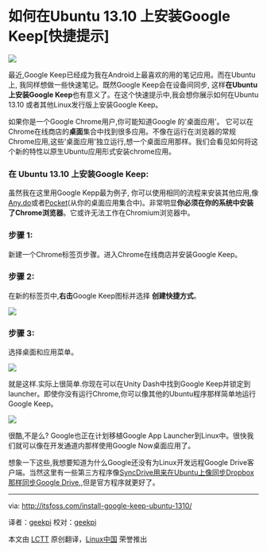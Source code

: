 如何在Ubuntu 13.10 上安装Google Keep[快捷提示]
================================================================================
![](http://itsfoss.com/wp-content/uploads/2014/02/Google-keep-logo.jpg)

最近,Google Keep已经成为我在Android上最喜欢的用的笔记应用。而在Ubuntu上, 我同样想做一些快速笔记。既然Google Keep会在设备间同步, 这样**在Ubuntu上安装Google Keep**也有意义了。在这个快速提示中,我会想你展示如何在Ubuntu 13.10 或者其他Linux发行版上安装Google Keep。

如果你是一个Google Chrome用户,你可能知道Google 的'桌面应用'。 它可以在Chrome在线商店的**桌面**集合中找到很多应用。不像在运行在浏览器的常规Chrome应用,这些'桌面应用'独立运行,想一个桌面应用那样。我们会看见如何将这个新的特性以原生Ubuntu应用形式安装chrome应用。

### 在 Ubuntu 13.10 上安装Google Keep: ###

虽然我在这里用Google Kepp最为例子, 你可以使用相同的流程来安装其他应用,像[Any.do][1]或者[Pocket][2](从你的桌面应用集合中)。非常明显**你必须在你的系统中安装了Chrome浏览器**。它或许无法工作在Chromium浏览器中。

### 步骤 1: ###

新建一个Chrome标签页步骤。进入Chrome在线商店并安装Google Keep。

### 步骤 2: ###

在新的标签页中,**右击**Google Keep图标并选择 **创建快捷方式**。

![](http://itsfoss.com/wp-content/uploads/2014/02/Install_Google_keep_Ubuntu.jpeg)

### 步骤 3: ###

选择桌面和应用菜单。

![](http://itsfoss.com/wp-content/uploads/2014/02/Install_Google_Keep_Ubuntu_2.png)

就是这样.实际上很简单.你现在可以在Unity Dash中找到Google Keep并锁定到launcher。即使你没有运行Chrome,你可以像其他的Ubuntu程序那样简单地运行Google Keep。

![](http://itsfoss.com/wp-content/uploads/2014/02/Install_Google_keep_Ubuntu_3.jpeg)

很酷,不是么? Google也正在计划移植Google App Launcher到Linux中。很快我们就可以像在开发通道内那样使用Google Now桌面应用了。

想象一下这些,我想要知道为什么Google还没有为Linux开发远程Google Drive客户端。当然这里有一些第三方程序像[SyncDrive用来在Ubuntu上像同步Dropbox那样同步Google Drive][3],,但是官方程序就更好了。

--------------------------------------------------------------------------------

via: http://itsfoss.com/install-google-keep-ubuntu-1310/

译者：[geekpi](https://github.com/译者ID) 校对：[geekpi](https://github.com/校对者ID)

本文由 [LCTT](https://github.com/LCTT/TranslateProject) 原创翻译，[Linux中国](http://linux.cn/) 荣誉推出

[1]:http://www.any.do/ 
[2]:http://getpocket.com/
[3]:http://itsfoss.com/sync-multiple-google-drive-dropbox-syncdrive-ubuntu/
[4]:
[5]:
[6]:
[7]:
[8]:
[9]:
[10]:
[11]:
